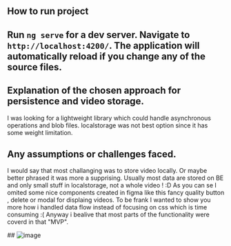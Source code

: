 ## How to run project

## Run `ng serve` for a dev server. Navigate to `http://localhost:4200/`. The application will automatically reload if you change any of the source files.

## Explanation of the chosen approach for persistence and video storage.

I was looking for a lightweight library which could handle asynchronous operations and blob files. localstorage was not best option since it has some weight limitation.

## Any assumptions or challenges faced.

I would say that most challanging was to store video locally. Or maybe better phrased it was more a supprising. Usually most data are stored on BE and only small stuff in localstorage, not a whole video ! :D 
As you can se I omited some nice components created in figma like this fancy quality button , delete or modal for displaing videos. To be frank I wanted to show you more how i handled data flow instead of focusing on css which is time consuming :( Anyway i bealive that most parts of the functionality were coverd in that "MVP".

 ## ![image](https://github.com/user-attachments/assets/30543819-77f5-4bdc-865e-54be06cdefa5)
